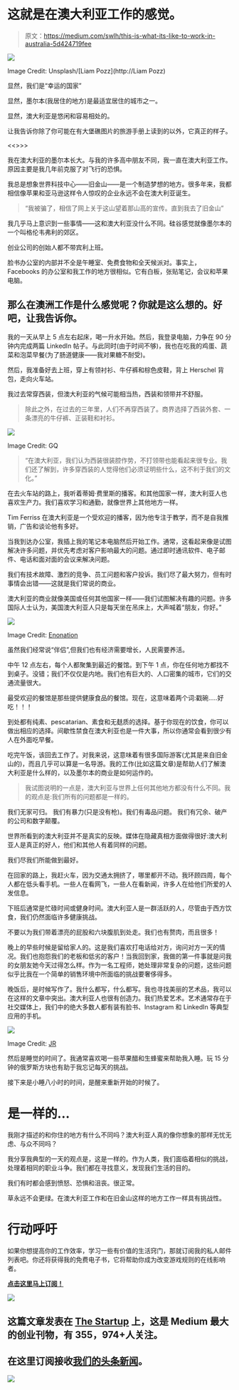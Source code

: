 # 这就是在澳大利亚工作的感觉。

> 原文：<https://medium.com/swlh/this-is-what-its-like-to-work-in-australia-5d424719fee>

![](img/8b36522b9a18a23920a4c160e1952d36.png)

Image Credit: Unsplash/[Liam Pozz](http://Liam Pozz)

显然，我们是“幸运的国家”

显然，墨尔本(我居住的地方)是最适宜居住的城市之一。

显然，澳大利亚是悠闲和容易相处的。

让我告诉你除了你可能在有大堡礁图片的旅游手册上读到的以外，它真正的样子。

<<>>>

我在澳大利亚的墨尔本长大。与我的许多高中朋友不同，我一直在澳大利亚工作。原因主要是我几年前克服了对飞行的恐惧。

我总是想象世界科技中心——旧金山——是一个制造梦想的地方。很多年来，我都相信像苹果和亚马逊这样令人惊叹的企业永远不会在澳大利亚诞生。

> “我被骗了，相信了网上关于这山望着那山高的宣传。直到我去了旧金山”

我几乎马上意识到一些事情——这和澳大利亚没什么不同。硅谷感觉就像墨尔本的一个叫格伦韦弗利的郊区。

创业公司的创始人都不带宾利上班。

脸书办公室的内部并不全是午睡室、免费食物和全天候派对。事实上，Facebooks 的办公室和我工作的地方很相似。它有白板，张贴笔记，会议和苹果电脑。

## 那么在澳洲工作是什么感觉呢？你就是这么想的。好吧，让我告诉你。

我的一天从早上 5 点左右起床，喝一升水开始。然后，我登录电脑，力争在 90 分钟内完成两篇 LinkedIn 帖子。与此同时(由于时间不够)，我也在吃我的鸡蛋、蔬菜和泡菜早餐(为了肠道健康——我对果糖不耐受)。

然后，我准备好去上班，穿上有领衬衫、牛仔裤和棕色皮鞋，背上 Herschel 背包，走向火车站。

我过去常穿西装，但澳大利亚的气候可能相当热，西装和领带并不舒服。

> 除此之外，在过去的三年里，人们不再穿西装了。商界选择了西装外套、一条漂亮的牛仔裤、正装鞋和衬衫。

![](img/e9bd26626f2ef282af18bc055cccd9a3.png)

Image Credit: GQ

> “在澳大利亚，我们认为西装很装腔作势，不打领带也能看起来很专业。我们还了解到，许多穿西装的人觉得他们必须证明些什么，这不利于我们的文化。”

在去火车站的路上，我听着蒂姆·费里斯的播客。和其他国家一样，澳大利亚人也喜欢生产力。我们喜欢学习和通勤，就像世界上其他地方一样。

Tim Ferriss 在澳大利亚是一个受欢迎的播客，因为他专注于教学，而不是自我推销，广告和谈论他有多好。

当我到达办公室，我插上我的笔记本电脑然后开始工作。通常，这看起来像是试图解决许多问题，并优先考虑对客户影响最大的问题。通过即时通讯软件、电子邮件、电话和面对面的会议来解决问题。

我们有技术故障、激烈的竞争、员工问题和客户投诉。我们尽了最大努力，但有时事情会出错——这就是我们常说的商业。

澳大利亚的商业就像美国或任何其他国家一样——我们试图解决有趣的问题。许多国际人士认为，美国澳大利亚人只是每天坐在吊床上，大声喊着“朋友，你好。”

![](img/ec42cf19cf23fdcfb0622dc9ef0e2dcd.png)

Image Credit: [Enonation](http://www.enonation.com.au/)

虽然我们经常说“伴侣”,但我们也有经济需要增长，人民需要养活。

中午 12 点左右，每个人都聚集到最近的餐馆。到下午 1 点，你在任何地方都找不到桌子。没错；我们不仅仅是内地。我们也有巨大的、人口密集的城市，它们的交通流量很大。

最受欢迎的餐馆是那些提供健康食品的餐馆。现在，这意味着两个词:戳碗…..好吃！！！

到处都有纯素、pescatarian、素食和无麸质的选择。基于你现在的饮食，你可以做出相应的选择。间歇性禁食在澳大利亚也是一件大事，所以你通常会看到很少有人在外面吃早餐。

吃完午饭，该回去工作了。对我来说，这意味着有很多国际游客(尤其是来自旧金山的)，而且几乎可以算是一名导游。我的工作(比如这篇文章)是帮助人们了解澳大利亚是什么样的，以及墨尔本的商业是如何运作的。

> 我试图说明的一点是，澳大利亚与世界上任何其他地方都没有什么不同。我的观点是:我们所有的问题都是一样的。

我们无家可归。
我们有暴力(只是没有枪)。我们有毒品问题。
我们有冗余、破产的公司和数字颠覆。

世界所看到的澳大利亚并不是真实的反映。媒体在隐藏真相方面做得很好:澳大利亚人是真正的好人，他们和其他人有着同样的问题。

我们尽我们所能做到最好。

在回家的路上，我赶火车，因为交通太拥挤了，哪里都开不动。我环顾四周，每个人都在低头看手机。一些人在看网飞，一些人在看新闻，许多人在给他们所爱的人发信息。

下班后通常是忙碌时间或健身时间。澳大利亚人是一群活跃的人，尽管由于西方饮食，我们仍然面临许多健康挑战。

不要以为我们带着漂亮的屁股和六块腹肌到处走。我们也有赘肉，而且很多！

晚上的早些时候是留给家人的。这是我们喜欢打电话给对方，询问对方一天的情况。我们也抱怨我们的老板和低劣的客户！当我回到家，我做的第一件事就是问我的女朋友她今天过得怎么样。作为一名工程师，她处理非常复杂的问题，这些问题似乎比我在一个简单的销售环境中所面临的挑战要奢侈得多。

晚饭后，是时候写作了。我什么都写，什么都写。我也寻找美丽的艺术品，我可以在这样的文章中突出。澳大利亚人也很有创造力。我们热爱艺术。艺术通常存在于社交媒体上，我们中的绝大多数人都有装有脸书、Instagram 和 LinkedIn 等典型应用的手机。

![](img/c471fd7a1a08a2336d9de3299c92a67e.png)

Image Credit: [JR](https://www.instagram.com/jr/?hl=en)

然后是睡觉的时间了。我通常喜欢喝一些苹果醋和生蜂蜜来帮助我入睡。玩 15 分钟的俄罗斯方块也有助于我忘记每天的挑战。

接下来是小睡八小时的时间，是醒来重新开始的时候了。

# 是一样的…

我刚才描述的和你住的地方有什么不同吗？澳大利亚人真的像你想象的那样无忧无虑、与众不同吗？

我分享我典型的一天的观点是，这是一样的。作为人类，我们面临着相似的挑战，处理着相同的职业斗争。我们都在寻找意义，发现我们生活的目的。

我们有时都会感到愤怒、恐惧和沮丧。很正常。

草永远不会更绿。在澳大利亚工作和在旧金山这样的地方工作一样具有挑战性。

# 行动呼吁

如果你想提高你的工作效率，学习一些有价值的生活窍门，那就订阅我的私人邮件列表吧。你还将获得我的免费电子书，它将帮助你成为改变游戏规则的在线影响者。

[**点击这里马上订阅！**](http://timdenning.net/free-ebook)

[![](img/308a8d84fb9b2fab43d66c117fcc4bb4.png)](https://medium.com/swlh)

## 这篇文章发表在 [The Startup](https://medium.com/swlh) 上，这是 Medium 最大的创业刊物，有 355，974+人关注。

## 在这里订阅接收[我们的头条新闻](http://growthsupply.com/the-startup-newsletter/)。

[![](img/b0164736ea17a63403e660de5dedf91a.png)](https://medium.com/swlh)